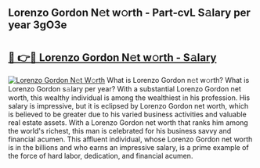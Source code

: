 ## Lorenzo Gordon N𝚎t w𝚘rth - Part-cvL S𝚊lary per year 3gO3e

# <h2><a href="http://gc2oq6k.nevu.top/?p=Lorenzo+Gordon">🔗 👉🔴 Lorenzo Gordon N𝚎t w𝚘rth - S𝚊lary</a></h2>

[![Lorenzo Gordon N𝚎t W𝚘rth](https://i.imgur.com/Oavwk0R.jpeg)](http://gc2oq6k.nevu.top/?p=Lorenzo+Gordon)
What is Lorenzo Gordon n𝚎t w𝚘rth? What is Lorenzo Gordon s𝚊lary per year?
With a substantial Lorenzo Gordon net worth, this wealthy individual is among the wealthiest in his profession. His salary is impressive, but it is eclipsed by Lorenzo Gordon net worth, which is believed to be greater due to his varied business activities and valuable real estate assets. With a Lorenzo Gordon net worth that ranks him among the world's richest, this man is celebrated for his business savvy and financial acumen. This affluent individual, whose Lorenzo Gordon net worth is in the billions and who earns an impressive salary, is a prime example of the force of hard labor, dedication, and financial acumen.
